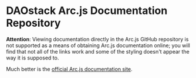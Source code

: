 # DAOstack Arc.js Documentation Repository

**Attention**: Viewing documentation directly in the Arc.js GitHub repository is not supported as a means of obtaining Arc.js documentation online; you will find that not all of the links work and some of the styling doesn't appear the way it is supposed to.

Much better is the [official Arc.js documentation site](https://daostack.github.io/arc.js).

